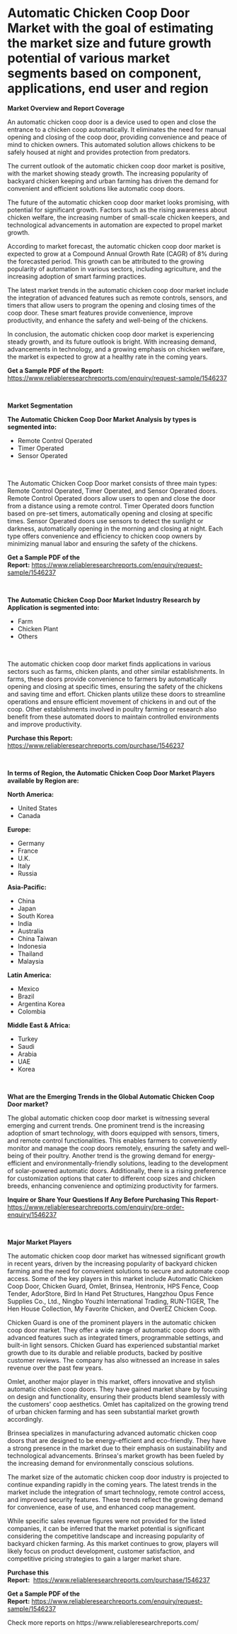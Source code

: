 <p><h1>Automatic Chicken Coop Door Market with the goal of estimating the market size and future growth potential of various market segments based on component, applications, end user and region</h1></p><p><strong>Market Overview and Report Coverage</strong></p>
<p><p>An automatic chicken coop door is a device used to open and close the entrance to a chicken coop automatically. It eliminates the need for manual opening and closing of the coop door, providing convenience and peace of mind to chicken owners. This automated solution allows chickens to be safely housed at night and provides protection from predators.</p><p>The current outlook of the automatic chicken coop door market is positive, with the market showing steady growth. The increasing popularity of backyard chicken keeping and urban farming has driven the demand for convenient and efficient solutions like automatic coop doors.</p><p>The future of the automatic chicken coop door market looks promising, with potential for significant growth. Factors such as the rising awareness about chicken welfare, the increasing number of small-scale chicken keepers, and technological advancements in automation are expected to propel market growth.</p><p>According to market forecast, the automatic chicken coop door market is expected to grow at a Compound Annual Growth Rate (CAGR) of 8% during the forecasted period. This growth can be attributed to the growing popularity of automation in various sectors, including agriculture, and the increasing adoption of smart farming practices.</p><p>The latest market trends in the automatic chicken coop door market include the integration of advanced features such as remote controls, sensors, and timers that allow users to program the opening and closing times of the coop door. These smart features provide convenience, improve productivity, and enhance the safety and well-being of the chickens.</p><p>In conclusion, the automatic chicken coop door market is experiencing steady growth, and its future outlook is bright. With increasing demand, advancements in technology, and a growing emphasis on chicken welfare, the market is expected to grow at a healthy rate in the coming years.</p></p>
<p><strong>Get a Sample PDF of the Report:</strong> <a href="https://www.reliableresearchreports.com/enquiry/request-sample/1546237">https://www.reliableresearchreports.com/enquiry/request-sample/1546237</a></p>
<p>&nbsp;</p>
<p><strong>Market Segmentation</strong></p>
<p><strong>The Automatic Chicken Coop Door Market Analysis by types is segmented into:</strong></p>
<p><ul><li>Remote Control Operated</li><li>Timer Operated</li><li>Sensor Operated</li></ul></p>
<p>&nbsp;</p>
<p><p>The Automatic Chicken Coop Door market consists of three main types: Remote Control Operated, Timer Operated, and Sensor Operated doors. Remote Control Operated doors allow users to open and close the door from a distance using a remote control. Timer Operated doors function based on pre-set timers, automatically opening and closing at specific times. Sensor Operated doors use sensors to detect the sunlight or darkness, automatically opening in the morning and closing at night. Each type offers convenience and efficiency to chicken coop owners by minimizing manual labor and ensuring the safety of the chickens.</p></p>
<p><strong>Get a Sample PDF of the Report:</strong>&nbsp;<a href="https://www.reliableresearchreports.com/enquiry/request-sample/1546237">https://www.reliableresearchreports.com/enquiry/request-sample/1546237</a></p>
<p>&nbsp;</p>
<p><strong>The Automatic Chicken Coop Door Market Industry Research by Application is segmented into:</strong></p>
<p><ul><li>Farm</li><li>Chicken Plant</li><li>Others</li></ul></p>
<p>&nbsp;</p>
<p><p>The automatic chicken coop door market finds applications in various sectors such as farms, chicken plants, and other similar establishments. In farms, these doors provide convenience to farmers by automatically opening and closing at specific times, ensuring the safety of the chickens and saving time and effort. Chicken plants utilize these doors to streamline operations and ensure efficient movement of chickens in and out of the coop. Other establishments involved in poultry farming or research also benefit from these automated doors to maintain controlled environments and improve productivity.</p></p>
<p><strong>Purchase this Report:</strong>&nbsp; <a href="https://www.reliableresearchreports.com/purchase/1546237">https://www.reliableresearchreports.com/purchase/1546237</a></p>
<p>&nbsp;</p>
<p><strong>In terms of Region, the Automatic Chicken Coop Door Market Players available by Region are:</strong></p>
<p>
    <p> <strong> North America: </strong>
        <ul>
            <li>United States</li>
            <li>Canada</li>
        </ul>
        </p> 
    <p> <strong> Europe: </strong>
        <ul>
            <li>Germany</li>
            <li>France</li>
            <li>U.K.</li>
            <li>Italy</li>
            <li>Russia</li>
        </ul>
        </p> 
    <p> <strong> Asia-Pacific: </strong>
        <ul>
            <li>China</li>
            <li>Japan</li>
            <li>South Korea</li>
            <li>India</li>
            <li>Australia</li>
            <li>China Taiwan</li>
            <li>Indonesia</li>
            <li>Thailand</li>
            <li>Malaysia</li>
        </ul>
        </p> 
    <p> <strong> Latin America: </strong>
        <ul>
            <li>Mexico</li>
            <li>Brazil</li>
            <li>Argentina Korea</li>
            <li>Colombia</li>
        </ul>
        </p> 
    <p> <strong> Middle East & Africa: </strong>
        <ul>
            <li>Turkey</li>
            <li>Saudi</li>
            <li>Arabia</li>
            <li>UAE</li>
            <li>Korea</li>
        </ul>
    </p>
    </p>
<p>&nbsp;</p>
<p><strong>What are the Emerging Trends in the Global Automatic Chicken Coop Door market?</strong></p>
<p><p>The global automatic chicken coop door market is witnessing several emerging and current trends. One prominent trend is the increasing adoption of smart technology, with doors equipped with sensors, timers, and remote control functionalities. This enables farmers to conveniently monitor and manage the coop doors remotely, ensuring the safety and well-being of their poultry. Another trend is the growing demand for energy-efficient and environmentally-friendly solutions, leading to the development of solar-powered automatic doors. Additionally, there is a rising preference for customization options that cater to different coop sizes and chicken breeds, enhancing convenience and optimizing productivity for farmers.</p></p>
<p><strong>Inquire or Share Your Questions If Any Before Purchasing This Report</strong>- <a href="https://www.reliableresearchreports.com/enquiry/pre-order-enquiry/1546237">https://www.reliableresearchreports.com/enquiry/pre-order-enquiry/1546237</a></p>
<p>&nbsp;</p>
<p><strong>Major Market Players</strong></p>
<p><p>The automatic chicken coop door market has witnessed significant growth in recent years, driven by the increasing popularity of backyard chicken farming and the need for convenient solutions to secure and automate coop access. Some of the key players in this market include Automatic Chicken Coop Door, Chicken Guard, Omlet, Brinsea, Hentronix, HPS Fence, Coop Tender, AdorStore, Bird In Hand Pet Structures, Hangzhou Opus Fence Supplies Co., Ltd., Ningbo Youzhi International Trading, RUN-TIGER, The Hen House Collection, My Favorite Chicken, and OverEZ Chicken Coop.</p><p>Chicken Guard is one of the prominent players in the automatic chicken coop door market. They offer a wide range of automatic coop doors with advanced features such as integrated timers, programmable settings, and built-in light sensors. Chicken Guard has experienced substantial market growth due to its durable and reliable products, backed by positive customer reviews. The company has also witnessed an increase in sales revenue over the past few years.</p><p>Omlet, another major player in this market, offers innovative and stylish automatic chicken coop doors. They have gained market share by focusing on design and functionality, ensuring their products blend seamlessly with the customers' coop aesthetics. Omlet has capitalized on the growing trend of urban chicken farming and has seen substantial market growth accordingly.</p><p>Brinsea specializes in manufacturing advanced automatic chicken coop doors that are designed to be energy-efficient and eco-friendly. They have a strong presence in the market due to their emphasis on sustainability and technological advancements. Brinsea's market growth has been fueled by the increasing demand for environmentally conscious solutions.</p><p>The market size of the automatic chicken coop door industry is projected to continue expanding rapidly in the coming years. The latest trends in the market include the integration of smart technology, remote control access, and improved security features. These trends reflect the growing demand for convenience, ease of use, and enhanced coop management.</p><p>While specific sales revenue figures were not provided for the listed companies, it can be inferred that the market potential is significant considering the competitive landscape and increasing popularity of backyard chicken farming. As this market continues to grow, players will likely focus on product development, customer satisfaction, and competitive pricing strategies to gain a larger market share.</p></p>
<p><strong>Purchase this Report:</strong>&nbsp;&nbsp;<a href="https://www.reliableresearchreports.com/purchase/1546237">https://www.reliableresearchreports.com/purchase/1546237</a></p>
<p></p>
<p><strong>Get a Sample PDF of the Report:</strong>&nbsp;<a href="https://www.reliableresearchreports.com/enquiry/request-sample/1546237">https://www.reliableresearchreports.com/enquiry/request-sample/1546237</a></p>
<p>Check more reports on https://www.reliableresearchreports.com/</p>